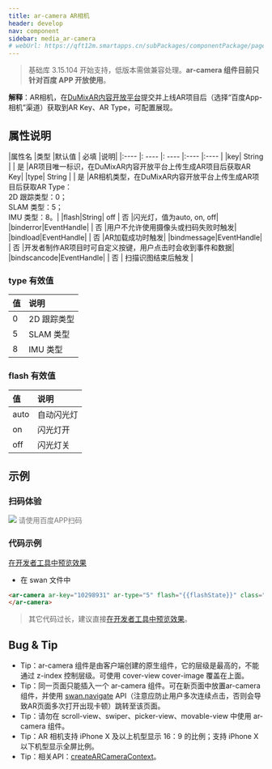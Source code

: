 ```yaml
---
title: ar-camera AR相机
header: develop
nav: component
sidebar: media_ar-camera
# webUrl: https://qft12m.smartapps.cn/subPackages/componentPackage/pages/ar-camera/ar-camera
---
```


 

> 基础库 3.15.104 开始支持，低版本需做兼容处理。**ar-camera 组件目前只针对百度 APP 开放使用**。 

**解释**：AR相机，在[DuMixAR内容开放平台](https://dumix.baidu.com/content#/)提交并上线AR项目后（选择“百度App-相机”渠道）获取到AR Key、AR Type，可配置展现。

##  属性说明 

|属性名 |类型  |默认值  | 必填 |说明|
|:---- |: ---- |: ---- |:---- |:---- |
|key| String |   | 是 |AR项目唯一标识，在DuMixAR内容开放平台上传生成AR项目后获取AR Key|
|type| String |   | 是 |AR相机类型，在DuMixAR内容开放平台上传生成AR项目后获取AR Type：<br>2D 跟踪类型：0；<br>SLAM 类型：5；<br>IMU 类型：8。|
|flash|String| off | 否 |闪光灯，值为auto, on, off|
|binderror|EventHandle| | 否 |用户不允许使用摄像头或扫码失败时触发|
|bindload|EventHandle| | 否 |AR加载成功时触发|
|bindmessage|EventHandle| | 否 |开发者制作AR项目时可自定义按键，用户点击时会收到事件和数据|
|bindscancode|EventHandle| | 否 | 扫描识图结束后触发 |

###  type 有效值  

| 值 | 说明 |
| :---- | :---- |
| 0 | 2D 跟踪类型 |
| 5 | SLAM 类型 |
| 8 | IMU 类型 |

###  flash 有效值  

| 值 | 说明 |
| :---- | :---- |
| auto | 自动闪光灯 |
| on | 闪光灯开 |
| off | 闪光灯关 |


## 示例
 

### 扫码体验

<div class='scan-code-container'>
    <img src="https://b.bdstatic.com/miniapp/assets/images/doc_demo/ar-camera.png" class="demo-qrcode-image" />
    <font color=#777 12px>请使用百度APP扫码</font>
</div>



 

###  代码示例 


<a href="swanide://fragment/88816aa54768ab457f54bb55804c6f301565512329940" title="在开发者工具中预览效果" target="_self">在开发者工具中预览效果</a>

* 在 swan 文件中

```html
<ar-camera ar-key="10298931" ar-type="5" flash="{{flashState}}" class="camera" bindload="loadCameraSuccess" bindmessage="message" binderror="error">
</ar-camera>
```
> 其它代码过长，建议直接<a href="swanide://fragment/88816aa54768ab457f54bb55804c6f301565512329940" title="在开发者工具中预览效果" target="_self">在开发者工具中预览效果</a>。


##  Bug & Tip 

* Tip：ar-camera 组件是由客户端创建的原生组件，它的层级是最高的，不能通过 z-index 控制层级。可使用 cover-view cover-image 覆盖在上面。
* Tip：同一页面只能插入一个 ar-camera 组件。可在新页面中放置ar-camera组件，并使用 <a href='https://smartprogram.baidu.com/docs/develop/api/show/tab_swan-switchTab/#navigateTo/'>swan.navigate</a>  API（注意应防止用户多次连续点击，否则会导致AR页面多次打开出现卡顿）跳转至该页面。
* Tip：请勿在 scroll-view、swiper、picker-view、movable-view 中使用 ar-camera 组件。
* Tip：AR 相机支持 iPhone X 及以上机型显示 16：9 的比例；支持 iPhone X 以下机型显示全屏比例。
* Tip：相关API：<a href='https://smartprogram.baidu.com/docs/develop/api/media/arcameracontext_swan-createARCameraContext/'>createARCameraContext</a>。

